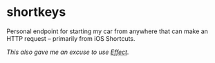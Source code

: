 # shortkeys

Personal endpoint for starting my car from anywhere that can make an HTTP request – primarily from iOS Shortcuts.

_This also gave me an excuse to use [Effect](https://effect.website)._
